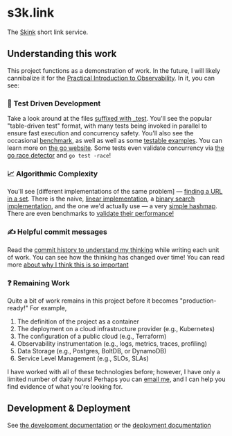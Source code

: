 # s3k.link

The [Skink](https://en.wikipedia.org/wiki/Skink) short link service.

[going away]: https://firebase.google.com/support/dynamic-links-faq

## Understanding this work

This project functions as a demonstration of work. In the future, I will likely cannibalize it for the
[Practical Introduction to Observability](h4n.link/pito). In it, you can see:

### 🧪 Test Driven Development

Take a look around at the files
[suffixed with _test](https://github.com/search?q=repo%3Aandrewhowdencom%2Fs3k.link+path%3A_test.go&type=code). You'll
see the popular "table-driven test" format, with many tests being invoked in parallel to ensure fast execution and concurrency safety.
You'll also see the occasional
[benchmark](https://github.com/search?q=repo%3Aandrewhowdencom%2Fs3k.link+path%3A_test.go+Benchmark&type=code), as well
as well as some
[testable examples](https://github.com/search?q=repo%3Aandrewhowdencom%2Fs3k.link+path%3A_test.go+Example&type=code).
You can learn more on [the go website](https://go.dev/blog/examples). Some tests even validate concurrency via
[the go race detector](https://go.dev/blog/race-detector) and `go test -race`!

### 📈 Algorithmic Complexity

You'll see [different implementations of the same problem] —
[finding a URL in a set](https://github.com/andrewhowdencom/s3k.link/tree/main/storage/memory). There is the
naive, [linear implementation](https://github.com/andrewhowdencom/s3k.link/blob/main/storage/memory/linear_search.go),
a [binary search implementation](https://github.com/andrewhowdencom/s3k.link/blob/main/storage/memory/binary_search.go),
and the one we'd
actually use — a very [simple hashmap](https://github.com/andrewhowdencom/s3k.link/blob/main/storage/memory/hash_table.go).
There are even benchmarks to
[validate their performance!](https://github.com/andrewhowdencom/s3k.link/blob/main/storage/storage_test.go#L87-L149)

### ✍️ Helpful commit messages

Read the [commit history to understand my thinking](https://github.com/andrewhowdencom/s3k.link/commits/main/) while
writing each unit of work. You can see how the thinking has changed over time! You can read more
[about why I think this is so important](https://medium.com/@andrewhowdencom/anatomy-of-a-good-commit-message-acd9c4490437)

### ❓ Remaining Work

Quite a bit of work remains in this project before it becomes "production-ready!" For example,

1. The definition of the project as a container
2. The deployment on a cloud infrastructure provider (e.g., Kubernetes)
3. The configuration of a public cloud (e.g., Terraform)
4. Observability instrumentation (e.g., logs, metrics, traces, profiling)
5. Data Storage (e.g., Postgres, BoltDB, or DynamoDB)
6. Service Level Management (e.g., SLOs, SLAs)

I have worked with all of these technologies before; however, I have only a limited number of daily hours! Perhaps
you can [email me](mailto:hello@andrewhowden.com), and I can help you find evidence of what you're looking for.


## Development & Deployment

See [the development documentation](DEVELOPMENT.md) or the [deployment documentation](DEPLOYMENT.md)